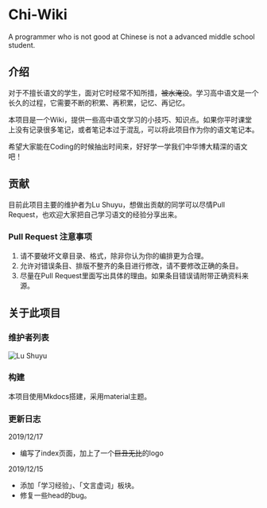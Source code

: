 # Chi-Wiki

A programmer who is not good at Chinese is not a advanced middle school student. 

## 介绍

对于不擅长语文的学生，面对它时经常不知所措，~~被水淹没~~。学习高中语文是一个长久的过程，它需要不断的积累、再积累，记忆、再记忆。

本项目是一个Wiki，提供一些高中语文学习的小技巧、知识点。如果你平时课堂上没有记录很多笔记，或者笔记本过于混乱，可以将此项目作为你的语文笔记本。

希望大家能在Coding的时候抽出时间来，好好学一学我们中华博大精深的语文吧！

## 贡献

目前此项目主要的维护者为Lu Shuyu，想做出贡献的同学可以尽情Pull Request，也欢迎大家把自己学习语文的经验分享出来。

### Pull Request 注意事项

1. 请不要破坏文章目录、格式，除非你认为你的编排更为合理。
2. 允许对错误条目、排版不整齐的条目进行修改，请不要修改正确的条目。
3. 尽量在Pull Request里面写出具体的理由。如果条目错误请附带正确资料来源。

## 关于此项目

### 维护者列表

![Lu Shuyu](https://avatars3.githubusercontent.com/u/27007632?s=100&v=1)

### 构建

本项目使用Mkdocs搭建，采用material主题。

### 更新日志

2019/12/17

- 编写了index页面，加上了一个~~巨丑无比~~的logo

2019/12/15

- 添加「学习经验」、「文言虚词」板块。
- 修复一些head的bug。

